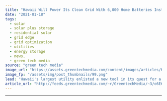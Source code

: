 ```yaml
---
title: "Hawaii Will Power Its Clean Grid With 6,000 Home Batteries Installed by Swell Energy"
date: "2021-01-18"
tags: 
  - solar
  - solar plus storage 
  - residential solar
  - grid edge
  - grid optimization
  - utilities
  - energy storage
  - news,
  - green tech media
source: "green tech media"
image_url: "https://assets.greentechmedia.com/content/images/articles/Hawaii_surf_and_solar_XL.jpg"
image_fp: "/assets/img/post_thumbnails/99.png"
lead: "Hawaii's largest utility enlisted a new tool in its quest for a carbon-free electricity system -  thousands of batteries installed in people's homes. Hawaiian Electric won regulator approval for a $25 million plan to harness solar and batteries at 6,00 ..."
article_url: "http://feeds.greentechmedia.com/~r/GreentechMedia/~3/o6E6YJu-Z9c/hawaii-will-power-its-clean-grid-with-6000-home-batteries-installed-by-swell-energy"
---
```


---

